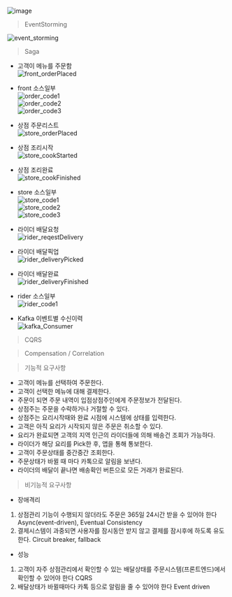 ![image](https://user-images.githubusercontent.com/487999/79708354-29074a80-82fa-11ea-80df-0db3962fb453.png)


> EventStorming

![event_storming](https://github.com/cantagit/food-delivery-sample/assets/132859904/bf20be4b-3d03-4b6c-9996-92cb0551668f)


> Saga
 
 - 고객이 메뉴를 주문함<br>
 ![front_orderPlaced](https://github.com/cantagit/food-delivery-sample/assets/132859904/53ee7a26-0d3e-4bb4-93cc-d7ff5ff9bc00)<br>
 
 - front 소스일부<br>
 ![order_code1](https://github.com/cantagit/food-delivery-sample/assets/132859904/de09f19d-e303-41eb-88bc-53b7f6a2fdef)<br>
 ![order_code2](https://github.com/cantagit/food-delivery-sample/assets/132859904/69820cc6-0b3f-4300-86af-70c67425f418)<br>
 ![order_code3](https://github.com/cantagit/food-delivery-sample/assets/132859904/bf141784-ec4e-4d10-b99d-90875b7e5712)<br>


 - 상점 주문리스트<br>
 ![store_orderPlaced](https://github.com/cantagit/food-delivery-sample/assets/132859904/aa108dfd-23cc-4c7d-bc42-e9a509c7a1a7)<br>
 
 - 상점 조리시작<br>
 ![store_cookStarted](https://github.com/cantagit/food-delivery-sample/assets/132859904/d80b63ec-695a-48ec-a20a-675375198583)<br>

 - 상점 조리완료<br>
 ![store_cookFinished](https://github.com/cantagit/food-delivery-sample/assets/132859904/bf56869f-bc5e-4409-801f-a4046d8bcbde)<br>
 
 - store 소스일부<br>
 ![store_code1](https://github.com/cantagit/food-delivery-sample/assets/132859904/ab7ced00-523e-4a91-b62a-b099c0c8664a)<br>
 ![store_code2](https://github.com/cantagit/food-delivery-sample/assets/132859904/23f591e1-152c-42e1-a7fc-7f2e81bdd83a)<br>
 ![store_code3](https://github.com/cantagit/food-delivery-sample/assets/132859904/4512f32d-411d-4d7a-9a17-fa26a4be92ba)<br>

 - 라이더 배달요청<br>
 ![rider_reqestDelivery](https://github.com/cantagit/food-delivery-sample/assets/132859904/0a307500-5b20-448e-80bf-eb933b64bdc5)<br>

 - 라이더 배달픽업<br>
 ![rider_deliveryPicked](https://github.com/cantagit/food-delivery-sample/assets/132859904/a465026b-4a48-4157-af2a-efe87dcf3467)<br>

 - 라이더 배달완료<br>
 ![rider_deliveryFinished](https://github.com/cantagit/food-delivery-sample/assets/132859904/a80cba5e-4124-41a1-9aad-1720553d551f)<br>

 - rider 소스일부<br>
 ![rider_code1](https://github.com/cantagit/food-delivery-sample/assets/132859904/080b2079-3a33-48c5-8f56-581909ee3409)<br>


 - Kafka 이벤트별 수신이력<br>
 ![kafka_Consumer](https://github.com/cantagit/food-delivery-sample/assets/132859904/abb86fd5-959c-4bb9-9a81-81136d4f5c8b)<br>


> CQRS



> Compensation / Correlation



> 기능적 요구사항
 - 고객이 메뉴를 선택하여 주문한다.
 - 고객이 선택한 메뉴에 대해 결제한다.
 - 주문이 되면 주문 내역이 입점상점주인에게 주문정보가 전달된다.
 - 상점주는 주문을 수락하거나 거절할 수 있다.
 - 상점주는 요리시작때와 완료 시점에 시스템에 상태를 입력한다.
 - 고객은 아직 요리가 시작되지 않은 주문은 취소할 수 있다.
 - 요리가 완료되면 고객의 지역 인근의 라이더들에 의해 배송건 조회가 가능하다.
 - 라이더가 해당 요리를 Pick한 후, 앱을 통해 통보한다.
 - 고객이 주문상태를 중간중간 조회한다.
 - 주문상태가 바뀔 때 마다 카톡으로 알림을 보낸다.
 - 라이더의 배달이 끝나면 배송확인 버튼으로 모든 거래가 완료된다.
 
 
> 비기능적 요구사항
 - 장애격리
  1. 상점관리 기능이 수행되지 않더라도 주문은 365일 24시간 받을 수 있어야 한다 Async(event-driven), Eventual Consistency
  2. 결제시스템이 과중되면 사용자를 잠시동안 받지 않고 결제를 잠시후에 하도록 유도한다. Circuit breaker, fallback
 - 성능
  1. 고객이 자주 상점관리에서 확인할 수 있는 배달상태를 주문시스템(프론트엔드)에서 확인할 수 있어야 한다 CQRS
  2. 배달상태가 바뀔때마다 카톡 등으로 알림을 줄 수 있어야 한다 Event driven
